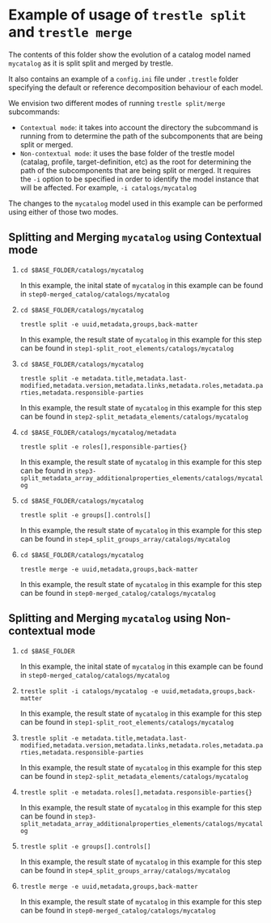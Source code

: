 # Example of usage of `trestle split` and `trestle merge`

The contents of this folder show the evolution of a catalog model named `mycatalog` as it is split split and merged by trestle.

It also contains an example of a `config.ini` file under `.trestle` folder specifying the default or reference decomposition behaviour of each model.

We envision two different modes of running `trestle split/merge` subcommands:

- `Contextual mode`: it takes into account the directory the subcommand is running from to determine the path of the subcomponents that are being split or merged.
- `Non-contextual mode`: it uses the base folder of the trestle model (catalag, profile, target-definition, etc) as the root for determining the path of the subcomponents that are being split or merged. It requires the `-i` option to be specified in order to identify the model instance that will be affected. For example, `-i catalogs/mycatalog`

The changes to the `mycatalog` model used in this example can be performed using either of those two modes.

## Splitting and Merging `mycatalog` using Contextual mode

1. `cd $BASE_FOLDER/catalogs/mycatalog`

   In this example, the inital state of `mycatalog` in this example can be found in `step0-merged_catalog/catalogs/mycatalog`

1. `cd $BASE_FOLDER/catalogs/mycatalog`

   `trestle split -e uuid,metadata,groups,back-matter`

   In this example, the result state of `mycatalog` in this example for this step can be found in `step1-split_root_elements/catalogs/mycatalog`

1. `cd $BASE_FOLDER/catalogs/mycatalog`

   `trestle split -e metadata.title,metadata.last-modified,metadata.version,metadata.links,metadata.roles,metadata.parties,metadata.responsible-parties`

   In this example, the result state of `mycatalog` in this example for this step can be found in `step2-split_metadata_elements/catalogs/mycatalog`

1. `cd $BASE_FOLDER/catalogs/mycatalog/metadata`

   `trestle split -e roles[],responsible-parties{}`

   In this example, the result state of `mycatalog` in this example for this step can be found in `step3-split_metadata_array_additionalproperties_elements/catalogs/mycatalog`

1. `cd $BASE_FOLDER/catalogs/mycatalog`

   `trestle split -e groups[].controls[]`

   In this example, the result state of `mycatalog` in this example for this step can be found in `step4_split_groups_array/catalogs/mycatalog`

1. `cd $BASE_FOLDER/catalogs/mycatalog`

   `trestle merge -e uuid,metadata,groups,back-matter`

   In this example, the result state of `mycatalog` in this example for this step can be found in `step0-merged_catalog/catalogs/mycatalog`

## Splitting and Merging `mycatalog` using Non-contextual mode

1. `cd $BASE_FOLDER`

   In this example, the inital state of `mycatalog` in this example can be found in `step0-merged_catalog/catalogs/mycatalog`

1. `trestle split -i catalogs/mycatalog -e uuid,metadata,groups,back-matter`

   In this example, the result state of `mycatalog` in this example for this step can be found in `step1-split_root_elements/catalogs/mycatalog`

1. `trestle split -e metadata.title,metadata.last-modified,metadata.version,metadata.links,metadata.roles,metadata.parties,metadata.responsible-parties`

   In this example, the result state of `mycatalog` in this example for this step can be found in `step2-split_metadata_elements/catalogs/mycatalog`

1. `trestle split -e metadata.roles[],metadata.responsible-parties{}`

   In this example, the result state of `mycatalog` in this example for this step can be found in `step3-split_metadata_array_additionalproperties_elements/catalogs/mycatalog`

1. `trestle split -e groups[].controls[]`

   In this example, the result state of `mycatalog` in this example for this step can be found in `step4_split_groups_array/catalogs/mycatalog`

1. `trestle merge -e uuid,metadata,groups,back-matter`

   In this example, the result state of `mycatalog` in this example for this step can be found in `step0-merged_catalog/catalogs/mycatalog`
